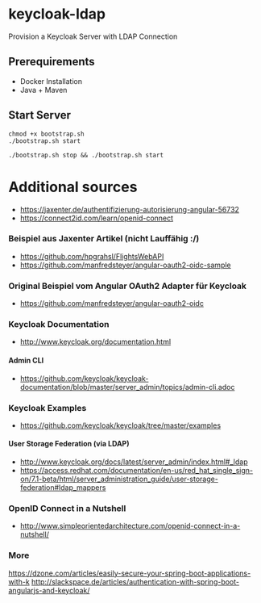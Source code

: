 # keycloak-ldap
Provision a Keycloak Server with LDAP Connection

## Prerequirements
* Docker Installation
* Java + Maven

## Start Server
```
chmod +x bootstrap.sh
./bootstrap.sh start
```

```
./bootstrap.sh stop && ./bootstrap.sh start
```

# Additional sources
 - https://jaxenter.de/authentifizierung-autorisierung-angular-56732
 - https://connect2id.com/learn/openid-connect

### Beispiel aus Jaxenter Artikel (nicht Lauffähig :/)
 - https://github.com/hpgrahsl/FlightsWebAPI
 - https://github.com/manfredsteyer/angular-oauth2-oidc-sample

### Original Beispiel vom Angular OAuth2 Adapter für Keycloak
 - https://github.com/manfredsteyer/angular-oauth2-oidc

### Keycloak Documentation
 - http://www.keycloak.org/documentation.html
#### Admin CLI
 - https://github.com/keycloak/keycloak-documentation/blob/master/server_admin/topics/admin-cli.adoc

### Keycloak Examples
 - https://github.com/keycloak/keycloak/tree/master/examples
#### User Storage Federation (via LDAP)
 - http://www.keycloak.org/docs/latest/server_admin/index.html#_ldap
 - https://access.redhat.com/documentation/en-us/red_hat_single_sign-on/7.1-beta/html/server_administration_guide/user-storage-federation#ldap_mappers

### OpenID Connect in a Nutshell
 - http://www.simpleorientedarchitecture.com/openid-connect-in-a-nutshell/

### More
https://dzone.com/articles/easily-secure-your-spring-boot-applications-with-k
http://slackspace.de/articles/authentication-with-spring-boot-angularjs-and-keycloak/
